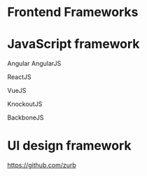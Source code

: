Frontend Frameworks
===================

# JavaScript framework

  Angular
  AngularJS

  ReactJS

  VueJS

  KnockoutJS

  BackboneJS

# UI design framework

https://github.com/zurb
